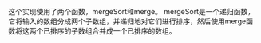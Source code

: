 这个实现使用了两个函数，mergeSort和merge。 mergeSort是一个递归函数，它将输入的数组分成两个子数组，并递归地对它们进行排序，然后使用merge函数将这两个已排序的子数组合并成一个已排序的数组。